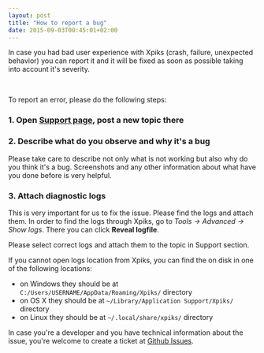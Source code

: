 ```yaml
---
layout: post
title: "How to report a bug"
date: 2015-09-03T00:45:01+02:00
---
```


In case you had bad user experience with Xpiks (crash, failure, unexpected behavior) you can report it and it will be fixed as soon as possible taking into account it's severity.

<br />

To report an error, please do the following steps:

<h3>1. Open <a href="{{ site.url }}/support/">Support page</a>, post a new topic there</h3>

<h3>2. Describe what do you observe and why it's a bug</h3>

Please take care to describe not only what is not working but also why do you think it's a bug. Screenshots and any other information about what have you done before is very helpful.

<h3>3. Attach diagnostic logs</h3>

This is very important for us to fix the issue. Please find the logs and attach them. In order to find the logs through Xpiks, go to _Tools -> Advanced -> Show logs_. There you can click **Reveal logfile**.

Please select correct logs and attach them to the topic in Support section.

If you cannot open logs location from Xpiks, you can find the on disk in one of the following locations:

- on Windows they should be at `C:/Users/USERNAME/AppData/Roaming/Xpiks/` directory
- on OS X they should be at `~/Library/Application Support/Xpiks/` directory
- on Linux they should be at `~/.local/share/xpiks/` directory

In case you're a developer and you have technical information about the issue, you're welcome to create a ticket at <a href="https://github.com/Ribtoks/xpiks/issues">Github Issues</a>.
